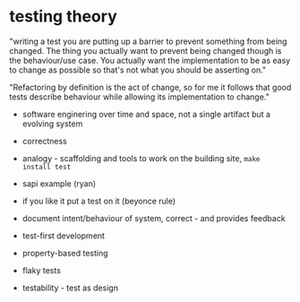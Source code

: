 # testing theory

"writing a test you are putting up a barrier to prevent something from being changed. The thing you actually want to prevent being changed though is the behaviour/use case. You actually want the implementation to be as easy to change as possible so that's not what you should be asserting on."

"Refactoring by definition is the act of change, so for me it follows that good tests describe behaviour while allowing its implementation to change."


- software enginering over time and space, not a single artifact but a evolving system  

- correctness


- analogy - scaffolding and tools to work on the building site, `make install test`
- sapi example (ryan)
- if you like it put a test on it (beyonce rule)

- document intent/behaviour of system, correct - and provides feedback 
- test-first development



- property-based testing
- flaky tests

- testability - test as design
